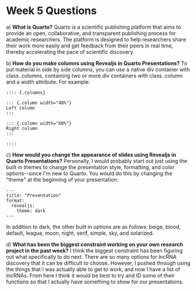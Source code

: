 # Week 5 Questions

a)  **What is Quarto?**
Quarto is a scientific publishing platform that aims to provide an open, collaborative, and transparent publishing process for academic researchers. The platform is designed to help researchers share their work more easily and get feedback from their peers in real time, thereby accelerating the pace of scientific discovery.

b)  **How do you make columns using Revealjs in Quarto Presentations?**
To put material in side by side columns, you can use a native div container with class .columns, containing two or more div containers with class .column and a width attribute. For example:

```
:::: {.columns}

::: {.column width="40%"}
Left column
:::

::: {.column width="60%"}
Right column
:::

::::
```

c)  **How would you change the appearance of slides using Revealjs in Quarto Presentations?**
Personally, I would probably start out just using the built in themes to change the presentation style, formatting, and color options--since I'm new to Quarto. You would do this by changing the "theme" at the beginning of your presentation:

```
---
title: "Presentation"
format:
  revealjs: 
    theme: dark
---
```

In addition to dark, the other built in options are as follows: beige, blood, default, league, moon, night, serif, simple, sky, and solarized.

d)  **What has been the biggest constraint working on your own research project in the past week?**
I think the biggest constraint has been figuring out what specifically to do next. There are so many options for lncRNA discovery that it can be difficult to choose. However, I pushed through using the things that I was actually able to get to work, and now I have a list of lncRNAs. From here I think it would be best to try and ID some of their functions so that I actually have something to show for our presentations.